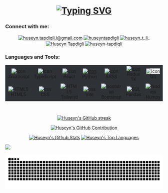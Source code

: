 <h1 align="center">
  <a href="https://git.io/typing-svg"><img src="https://readme-typing-svg.demolab.com?    font=Sixtyfour&size=17&pause=1000&color=AAD102&center=true&vCenter=true&random=false&width=435&height=105&lines=Hi+%F0%9F%91%8B%2CI'am+Huseyn+Tapdigli;Frontend+Developer" alt="Typing SVG" /></a>
</h1>


<h3 align="left">Connect with me:</h3>
<p align="center">
<a href="mailto:huseyn.tapdiqli.i@gmail.com" target="blank"><img align="center"
src="https://upload.wikimedia.org/wikipedia/commons/8/8c/Gmail_Icon_%282013-2020%29.svg"
alt="huseyn.tapdiqli.i@gmail.com" height="30" width="40" /></a>
<a href="https://www.facebook.com/huseyntapdigli/" target="blank"><img align="center"
src="https://raw.githubusercontent.com/rahuldkjain/github-profile-readme-generator/master/src/images/icons/Social/facebook.svg"
alt="huseyntapdigli" height="30" width="40" /></a>
<a href="https://instagram.com/huseyn_t_li_" target="blank"><img align="center"
src="https://raw.githubusercontent.com/rahuldkjain/github-profile-readme-generator/master/src/images/icons/Social/instagram.svg"
alt="huseyn_t_li_" height="30" width="40" /></a>
<a href="https://discord.gg/Huseyn Tapdigli#9261" target="blank"><img align="center"
src="https://raw.githubusercontent.com/rahuldkjain/github-profile-readme-generator/master/src/images/icons/Social/discord.svg"
alt="Huseyn Tapdigli" height="40" width="40" /></a>
<a href="https://www.linkedin.com/in/huseyn-tapdiqli/" target="blank"><img align="center"
src="https://raw.githubusercontent.com/rahuldkjain/github-profile-readme-generator/master/src/images/icons/Social/linked-in-alt.svg"
alt="huseyn-tapdiqli" height="30" width="40" /></a>
</p>

<h3 align="left">Languages and Tools:</h3>

<table align="center" style="background-color:#2e3136">
  <tr>
    <td align="center" width="96">
        <img src="https://techstack-generator.vercel.app/js-icon.svg" alt="icon" width="65" height="65" />
      <br>JavaScript
    </td>
    <td align="center" width="96">
        <img src="https://techstack-generator.vercel.app/ts-icon.svg" alt="icon" width="65" height="65" />
      <br>TypeScript
    </td>
    <td align="center" width="96"> 
        <img src="https://techstack-generator.vercel.app/react-icon.svg" width="65" height="65" alt="icon" />
       <br>React
    </td>
     <td align="center" width="96">
      <a href="#macropower-tech">
        <img src="https://techstack-generator.vercel.app/python-icon.svg" alt="icon" width="60" height="65" />
      </a>
      <br>Python
    </td>
    <td align="center" width="96">
        <img src="https://techstack-generator.vercel.app/sass-icon.svg" alt="icon" width="60" height="65" />
      <br>SASS
    </td>
     <td align="center" width="96">
      <a href="#macropower-tech">
        <img src="https://techstack-generator.vercel.app/redux-icon.svg" alt="icon" width="65" height="65" />
      </a>
      <br>Redux TK
    </td>
    <td align="center" width="96">
        <img src="https://techstack-generator.vercel.app/github-icon.svg" alt="icon" width="65" height="65" style="background-color:#fff"/>
      <br>Git
    </td>
  </tr>
  <tr>
    <td align="center"  width="96">
        <img src="https://skillicons.dev/icons?i=html" width="48" height="48" alt="HTML5" />
      <br>HTML5
    </td>
    <td align="center" width="96">
        <img src="https://skillicons.dev/icons?i=css" width="48" height="48" alt="css" />
      <br>CSS
    </td>
    <td align="center"  width="96">
        <img src="https://skillicons.dev/icons?i=tailwind" width="48" height="48" alt="HTML5" />
      <br>Tailwind
    </td>
    <td align="center" width="96">
        <img src="https://skillicons.dev/icons?i=vite" width="48" height="48" alt="css" />
      <br>Vite
    </td>
    <td align="center"  width="96">
        <img src="https://skillicons.dev/icons?i=bootstrap" width="48" height="48" alt="bootstrap" />
      <br>Bootstrap
    </td>
      <td align="center" width="96">
        <img src="https://icon.icepanel.io/Technology/png-shadow-512/Pandas.png" width="48" height="48" alt="SQL" />
      <br>Pandas
    </td>
        <td align="center" width="96">
        <img src="https://icon.icepanel.io/Technology/svg/NumPy.svg" width="48" height="48" alt="Nodejs" />
      <br>Numpy
      </td>
    </td>
 </tr>
</table>

<br>


<p align="center">
  <a href="https://github.com/huseynt">
    <img src="https://github-readme-streak-stats.herokuapp.com/?user=huseynt&theme=merko" alt="Huseyn's GitHub streak"/>
  </a>
</p>

<p align="center">
  <a href="https://github.com/huseynt">
    <img src="https://github-profile-summary-cards.vercel.app/api/cards/profile-details?username=huseynt&theme=merko" alt="Huseyn's GitHub Contribution"/>
  </a>
</p>

<p align="center"> 
  <a href="https://github.com/huseynt"><img alt="Huseyn's Github Stats" src="https://denvercoder1-github-readme-stats.vercel.app/api?username=huseynt&show_icons=true&count_private=true&theme=merko" height="192px" width="49.7%"/></a>
  <a href="https://github.com/huseynt"><img alt="Huseyn's Top Languages" src="https://denvercoder1-github-readme-stats.vercel.app/api/top-langs/?username=huseynt&langs_count=8&layout=compact&theme=merko" height="192px" width="max-content"/></a>
</p>


<a align="center" href="https://github.com/huseynt">
  <img src="https://github-readme-activity-graph.vercel.app/graph?username=huseynt&bg_color=0D1117&color=abd200&line=abd200&point=7F3FBF&area_color=FFFFFF&title_color=abd200&area=true">
</a>




<p align="center"><img src="https://raw.githubusercontent.com/Deri-Kurniawan/Deri-Kurniawan/output/github-snake.svg"/></p>
